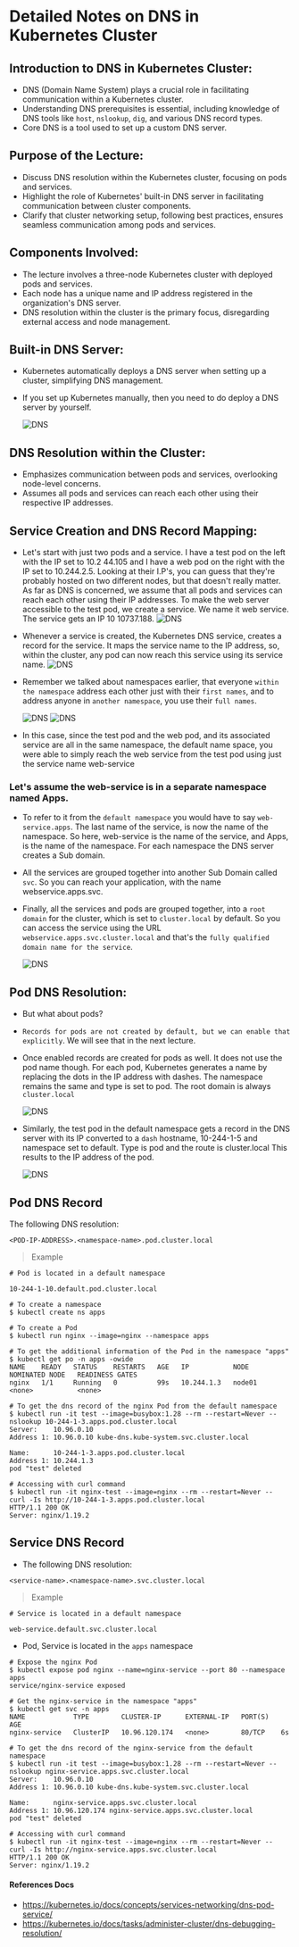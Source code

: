 # Detailed Notes on DNS in Kubernetes Cluster

## Introduction to DNS in Kubernetes Cluster:

- DNS (Domain Name System) plays a crucial role in facilitating communication within a Kubernetes cluster.
- Understanding DNS prerequisites is essential, including knowledge of DNS tools like `host`, `nslookup`, `dig`, and various DNS record types.
- Core DNS is a tool used to set up a custom DNS server.

## Purpose of the Lecture:

- Discuss DNS resolution within the Kubernetes cluster, focusing on pods and services.
- Highlight the role of Kubernetes' built-in DNS server in facilitating communication between cluster components.
- Clarify that cluster networking setup, following best practices, ensures seamless communication among pods and services.

## Components Involved:

- The lecture involves a three-node Kubernetes cluster with deployed pods and services.
- Each node has a unique name and IP address registered in the organization's DNS server.
- DNS resolution within the cluster is the primary focus, disregarding external access and node management.

## Built-in DNS Server:

- Kubernetes automatically deploys a DNS server when setting up a cluster, simplifying DNS management.
- If you set up Kubernetes manually, then you need to do deploy a DNS server by yourself.
  
  ![DNS](../../images/kdns.png)

## DNS Resolution within the Cluster:

- Emphasizes communication between pods and services, overlooking node-level concerns.
- Assumes all pods and services can reach each other using their respective IP addresses.

## Service Creation and DNS Record Mapping:

- Let's start with just two pods and a service. I have a test pod on the left with the IP set to 10.2 44.105 and I have a web pod on the right with the IP set to 10.244.2.5. Looking at their I.P's, you can guess that they're probably hosted on two different nodes, but that doesn't really matter. As far as DNS is concerned, we assume that all pods and services can reach each other using their IP addresses. To make the web server accessible to the test pod, we create a service. We name it web service. The service gets an IP 10 10737.188.
  ![DNS](../../images/kdns1.png)
- Whenever a service is created, the Kubernetes DNS service, creates a record for the service. It maps the service name to the IP address, so, within the cluster, any pod can now reach this service using its service name.
  ![DNS](../../images/kdns3.png)
- Remember we talked about namespaces earlier, that everyone `within the namespace` address each other just with their `first names`, and to address anyone in `another namespace`, you use their `full names`.
  
  ![DNS](../../images/kdns7.png)
  ![DNS](../../images/kdns2.png)
- In this case, since the test pod and the web pod, and its associated service are all in the same namespace, the default name space, you were able to simply reach the web service from the test pod using just the service name web-service

### Let's assume the web-service is in a separate namespace named Apps.

- To refer to it from the `default namespace` you would have to say `web-service.apps`. The last name of the service, is now the name of the namespace. So here, web-service is the name of the service, and Apps, is the name of the namespace. For each namespace the DNS server creates a Sub domain.
- All the services are grouped together into another Sub Domain called `svc`. So you can reach your application, with the name webservice.apps.svc.
- Finally, all the services and pods are grouped together, into a `root domain` for the cluster, which is set to `cluster.local` by default. So you can access the service using the URL `webservice.apps.svc.cluster.local` and that's the `fully qualified domain name for the service`.
  
  ![DNS](../../images/kdns4.png)

## Pod DNS Resolution:

- But what about pods?
- `Records for pods are not created by default, but we can enable that explicitly`. We will see that in the next lecture.
- Once enabled records are created for pods as well. It does not use the pod name though. For each pod, Kubernetes generates a name by replacing the dots in the IP address with dashes. The namespace remains the same and type is set to pod. The root domain is always `cluster.local`
  
  ![DNS](../../images/kdns5.png)
- Similarly, the test pod in the default namespace gets a record in the DNS server with its IP converted to a `dash` hostname, 10-244-1-5 and namespace set to default. Type is pod and the route is cluster.local This results to the IP address of the pod.
  
  ![DNS](../../images/kdns6.png)

## Pod DNS Record

The following DNS resolution:

```
<POD-IP-ADDRESS>.<namespace-name>.pod.cluster.local
```

> Example

```
# Pod is located in a default namespace

10-244-1-10.default.pod.cluster.local
```

```
# To create a namespace
$ kubectl create ns apps

# To create a Pod
$ kubectl run nginx --image=nginx --namespace apps

# To get the additional information of the Pod in the namespace "apps"
$ kubectl get po -n apps -owide
NAME    READY   STATUS    RESTARTS   AGE   IP           NODE     NOMINATED NODE   READINESS GATES
nginx   1/1     Running   0          99s   10.244.1.3   node01   <none>           <none>

# To get the dns record of the nginx Pod from the default namespace
$ kubectl run -it test --image=busybox:1.28 --rm --restart=Never -- nslookup 10-244-1-3.apps.pod.cluster.local
Server:    10.96.0.10
Address 1: 10.96.0.10 kube-dns.kube-system.svc.cluster.local

Name:      10-244-1-3.apps.pod.cluster.local
Address 1: 10.244.1.3
pod "test" deleted

# Accessing with curl command
$ kubectl run -it nginx-test --image=nginx --rm --restart=Never -- curl -Is http://10-244-1-3.apps.pod.cluster.local
HTTP/1.1 200 OK
Server: nginx/1.19.2
```

## Service DNS Record

- The following DNS resolution:

```
<service-name>.<namespace-name>.svc.cluster.local
```

> Example

```
# Service is located in a default namespace

web-service.default.svc.cluster.local
```

- Pod, Service is located in the `apps` namespace

```
# Expose the nginx Pod
$ kubectl expose pod nginx --name=nginx-service --port 80 --namespace apps
service/nginx-service exposed

# Get the nginx-service in the namespace "apps"
$ kubectl get svc -n apps
NAME            TYPE        CLUSTER-IP      EXTERNAL-IP   PORT(S)   AGE
nginx-service   ClusterIP   10.96.120.174   <none>        80/TCP    6s

# To get the dns record of the nginx-service from the default namespace
$ kubectl run -it test --image=busybox:1.28 --rm --restart=Never -- nslookup nginx-service.apps.svc.cluster.local
Server:    10.96.0.10
Address 1: 10.96.0.10 kube-dns.kube-system.svc.cluster.local

Name:      nginx-service.apps.svc.cluster.local
Address 1: 10.96.120.174 nginx-service.apps.svc.cluster.local
pod "test" deleted

# Accessing with curl command
$ kubectl run -it nginx-test --image=nginx --rm --restart=Never -- curl -Is http://nginx-service.apps.svc.cluster.local
HTTP/1.1 200 OK
Server: nginx/1.19.2
```

#### References Docs

- https://kubernetes.io/docs/concepts/services-networking/dns-pod-service/
- https://kubernetes.io/docs/tasks/administer-cluster/dns-debugging-resolution/

